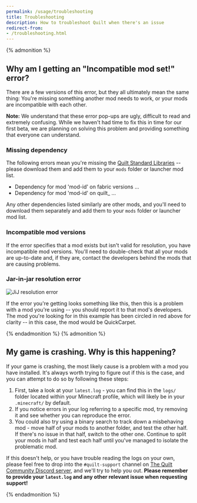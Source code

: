 ```yaml
---
permalink: /usage/troubleshooting
title: Troubleshooting
description: How to troubleshoot Quilt when there's an issue
redirect-from:
- /troubleshooting.html
---
```


{% admonition %}

## Why am I getting an "Incompatible mod set!" error?

There are a few versions of this error, but they all ultimately mean the same thing: You're missing something another mod
needs to work, or your mods are incompatible with each other.

**Note:** We understand that these error pop-ups are ugly, difficult to read and extremely confusing. While we haven't
had time to fix this in time for our first beta, we are planning on solving this problem and providing something that
everyone can understand.

### Missing dependency

The following errors mean you're missing the [Quilt Standard Libraries](https://modrinth.com/mod/qsl) -- please download
them and add them to your `mods` folder or launcher mod list.

* Dependency for mod 'mod-id' on fabric versions ...
* Dependency for mod 'mod-id' on quilt_ ...

Any other dependencies listed similarly are other mods, and you'll need to download them separately and add them to 
your `mods` folder or launcher mod list.

### Incompatible mod versions

If the error specifies that a mod exists but isn't valid for resolution, you have incompatible mod versions. You'll 
need to double-check that all your mods are up-to-date and, if they are, contact the developers behind the mods that
are causing problems.

### Jar-in-jar resolution error

![JiJ resolution error](/assets/img/misc/jij-resolution-error.png)

If the error you're getting looks something like this, then this is a problem with a mod you're using -- you should 
report it to that mod's developers. The mod you're looking for in this example has been circled in red above for 
clarity -- in this case, the mod would be QuickCarpet.

{% endadmonition %}
{% admonition %}

## My game is crashing. Why is this happening?

If your game is crashing, the most likely cause is a problem with a mod you have installed. It's always worth trying
to figure out if this is the case, and you can attempt to do so by following these steps:

1. First, take a look at your `latest.log` - you can find this in the `logs/` folder located within your Minecraft
   profile, which will likely be in your `.minecraft/` by default.
2. If you notice errors in your log referring to a specific mod, try removing it and see whether you can reproduce the
   error.
3. You could also try using a binary search to track down a misbehaving mod - move half of your mods to another folder,
   and test the other half. If there's no issue in that half, switch to the other one. Continue to split your mods in
   half and test each half until you've managed to isolate the problematic mod.

If this doesn't help, or you have trouble reading the logs on your own, please feel free to drop into the
`#quilt-support` channel on [The Quilt Community Discord server](https://discord.quiltmc.org), and we'll try to
help you out. **Please remember to provide your `latest.log` and any other relevant issue when requesting support!**

{% endadmonition %}
